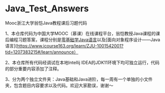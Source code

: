 # Java_Test_Answers
Mooc浙江大学翁恺Java教程课后习题代码

1、本仓库代码为中国大学MOOC（慕课）在线课程平台，翁恺教授Java课程的课后编程习题答案，课程分别是[零基础学Java语言](https://www.icourse163.org/learn/ZJU-1001541001?tid=1206776255#/learn/announce)以及[面向对象程序设计——Java语言](https://www.icourse163.org/learn/ZJU-1001542001?tid=1207383215#/learn/announce） 

2、本仓库所有代码经调试在本地Intellij IDEA的JDK11环境下均可独立运行，代码的部分重要内容添加了注释。

3、分为两个独立文件夹：Java基础和Java进阶，每一周有一个单独的小文件夹，包含题目内容要求以及代码。欢迎大家勘误，谢谢～
